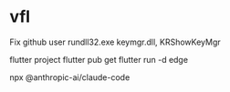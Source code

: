 # vfl

Fix github user 
rundll32.exe keymgr.dll, KRShowKeyMgr


flutter project 
flutter pub get
flutter run -d edge


npx @anthropic-ai/claude-code
